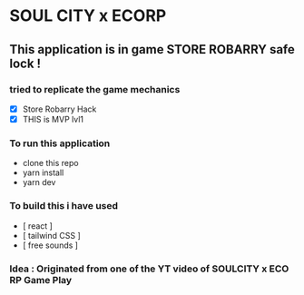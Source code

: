# SOUL CITY x ECORP

## This application is in game STORE ROBARRY safe lock !

### tried to replicate the game mechanics

- [x] Store Robarry Hack
- [x] THIS is MVP lvl1

### To run this application

- clone this repo
- yarn install
- yarn dev

### To build this i have used

- [ react ]
- [ tailwind CSS ]
- [ free sounds ]

### Idea : Originated from one of the YT video of SOULCITY x ECO RP Game Play

